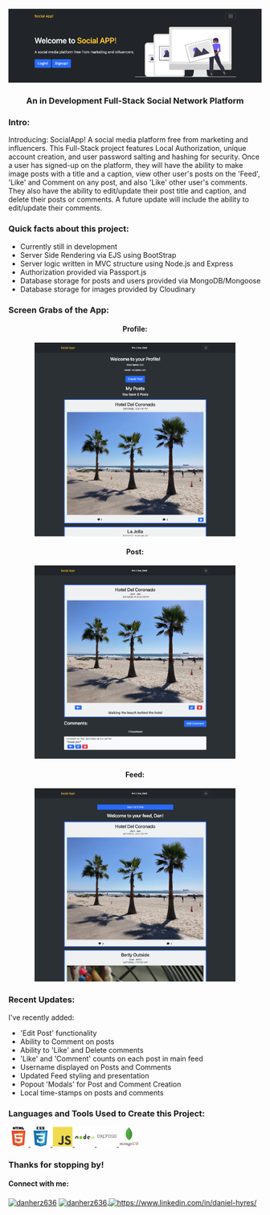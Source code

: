 


<p align="center">
  <img src="https://github.com/d-herz/SocialApp/blob/main/screenshots-for-readme/home.png" alt="" />
</p> 

<h3 align="center">An in Development Full-Stack Social Network Platform</h3>
<!-- <h3 align="center"> <a href="https://quotes-of-breakingbad.netlify.app/">Visit the live site</a></h3> -->

<h3 align="left">Intro:</h3>
<p align="left">
Introducing: SocialApp! A social media platform free from marketing and influencers. This Full-Stack project features Local Authorization, unique account creation, and user password salting and hashing for security. Once a user has signed-up on the platform, they will have the ability to make image posts with a title and a caption, view other user's posts on the 'Feed', 'Like' and Comment on any post, and also 'Like' other user's comments. They also have the ability to edit/update their post title and caption, and delete their posts or comments. A future update will include the ability to edit/update their comments.
</p>


<p align="left">
</p>

<h3 align="left">Quick facts about this project:</h3>
<p align="left">
<ul>
<li> Currently still in development </li>
<li> Server Side Rendering via EJS using BootStrap </li>
<li> Server logic written in MVC structure using Node.js and Express</li>
<li> Authorization provided via Passport.js </li> 
<li> Database storage for posts and users provided via MongoDB/Mongoose </li>
<li> Database storage for images provided by Cloudinary </li>
<!----- <li> </li> ---->
</ul>
</p>

<!-- Add Gif Below -->


<h3 align="left">Screen Grabs of the App:</h3>

<h4 align="center" > Profile: </h4>
<p align="center">
  <img src="https://github.com/d-herz/SocialApp/blob/main/screenshots-for-readme/profile.png" alt="" width= "400" height="auto"   />
</p> 

<h4 align="center" > Post: </h4>
<p align="center">
  <img src="https://github.com/d-herz/SocialApp/blob/main/screenshots-for-readme/post.png" alt="" width= "400" height="auto" />
</p> 

<h4 align="center" > Feed: </h4>
<p align="center">
   <img src="https://github.com/d-herz/SocialApp/blob/main/screenshots-for-readme/feed.png" alt="" width= "400" height="auto" 
</p> 



<h3 align="left">Recent Updates:</h3>
<p align="left">
I've recently added:
<ul>
<li> 'Edit Post' functionality </li>
<li> Ability to Comment on posts </li>
<li> Ability to 'Like' and Delete comments</li> 
<li> 'Like' and 'Comment' counts on each post in main feed</li>
<li> Username displayed on Posts and Comments </li>
<li> Updated Feed styling and presentation </li>
<li> Popout 'Modals' for Post and Comment Creation </li>
<li> Local time-stamps on posts and comments </li>

<!----- <li> </li> ---->
</ul>
</p>

<h3 align="left">Languages and Tools Used to Create this Project:</h3>
<p align="left"> <a href="https://www.w3.org/html/" target="_blank" rel="noreferrer"> <img src="https://raw.githubusercontent.com/devicons/devicon/master/icons/html5/html5-original-wordmark.svg" alt="html5" width="40" height="40"/> </a> <a href="https://www.w3schools.com/css/" target="_blank" rel="noreferrer"> <img src="https://raw.githubusercontent.com/devicons/devicon/master/icons/css3/css3-original-wordmark.svg" alt="css3" width="40" height="40"/> </a> <a href="https://developer.mozilla.org/en-US/docs/Web/JavaScript" target="_blank" rel="noreferrer"> <img src="https://raw.githubusercontent.com/devicons/devicon/master/icons/javascript/javascript-original.svg" alt="javascript" width="40" height="40"/> </a> <a href="https://nodejs.org" target="_blank" rel="noreferrer"> <img src="https://raw.githubusercontent.com/devicons/devicon/master/icons/nodejs/nodejs-original-wordmark.svg" alt="nodejs" width="40" height="40"/> </a>  <a href="https://expressjs.com" target="_blank" rel="noreferrer"> <img src="https://raw.githubusercontent.com/devicons/devicon/master/icons/express/express-original-wordmark.svg" alt="express" width="40" height="40"/> </a> <a href="https://www.mongodb.com/" target="_blank" rel="noreferrer"> <img src="https://raw.githubusercontent.com/devicons/devicon/master/icons/mongodb/mongodb-original-wordmark.svg" alt="mongodb" width="40" height="40"/> </a></p>


<h3 align="left">Thanks for stopping by!</h3>
<h4> Connect with me:</h4>
<p align="left">
<a href="https://twitter.com/danherz636" target="blank"><img align="center" src="https://raw.githubusercontent.com/rahuldkjain/github-profile-readme-generator/master/src/images/icons/Social/twitter.svg" alt="danherz636" height="30" width="40" /></a>
<a href="https://www.twitch.tv/herz636/videos" target="blank"><img align="center" src="https://raw.githubusercontent.com/rahuldkjain/github-profile-readme-generator/master/src/images/icons/Social/twitch.svg" alt="danherz636" height="30" width="40" />
<a href="https://www.linkedin.com/in/daniel-hyres/" target="blank"><img align="center" src="https://raw.githubusercontent.com/rahuldkjain/github-profile-readme-generator/master/src/images/icons/Social/linked-in-alt.svg" alt="https://www.linkedin.com/in/daniel-hyres/" height="30" width="40" /></a>
</p>




<!-- 
# Install

`npm install`

---

# Things to add

- Create a `.env` file in config folder and add the following as `key = value`
  - PORT = 2121 (can be any port example: 3000)
  - DB_STRING = `your database URI`
  - CLOUD_NAME = `your cloudinary cloud name`
  - API_KEY = `your cloudinary api key`
  - API_SECRET = `your cloudinary api secret`

---

# Run

`npm start`
 -->
